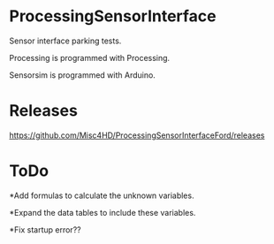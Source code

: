 # ProcessingSensorInterface
Sensor interface parking tests.

Processing is programmed with Processing.

Sensorsim is programmed with Arduino.
# Releases
https://github.com/Misc4HD/ProcessingSensorInterfaceFord/releases
# ToDo
*Add formulas to calculate the unknown variables.

*Expand the data tables to include these variables.

*Fix startup error??
